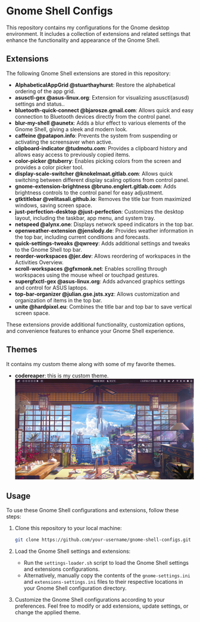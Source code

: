 # Gnome Shell Configs

This repository contains my configurations for the Gnome desktop environment. It includes a collection of extensions and related settings that enhance the functionality and appearance of the Gnome Shell.

## Extensions

The following Gnome Shell extensions are stored in this repository:

- **AlphabeticalAppGrid @stuarthayhurst**: Restore the alphabetical ordering of the app grid.
- **asusctl-gex @asus-linux.org**: Extension for visualizing asusctl(asusd) settings and status..
- **bluetooth-quick-connect @bjarosze.gmail.com**: Allows quick and easy connection to Bluetooth devices directly from the control panel.
- **blur-my-shell @aunetx**: Adds a blur effect to various elements of the Gnome Shell, giving a sleek and modern look.
- **caffeine @patapon.info**: Prevents the system from suspending or activating the screensaver when active.
- **clipboard-indicator @tudmotu.com**: Provides a clipboard history and allows easy access to previously copied items.
- **color-picker @tuberry**: Enables picking colors from the screen and provides a color picker tool.
- **display-scale-switcher @knokelmaat.gitlab.com**: Allows quick switching between different display scaling options from control panel.
- **gnome-extension-brightness @bruno.englert.gitlab.com**: Adds brightness controls to the control panel for easy adjustment.
- **gtktitlebar @velitasali.github.io**: Removes the title bar from maximized windows, saving screen space.
- **just-perfection-desktop @just-perfection**: Customizes the desktop layout, including the taskbar, app menu, and system tray.
- **netspeed @alynx.one**: Displays network speed indicators in the top bar.
- **openweather-extension @jenslody.de**: Provides weather information in the top bar, including current conditions and forecasts.
- **quick-settings-tweaks @qwreey**: Adds additional settings and tweaks to the Gnome Shell top bar.
- **reorder-workspaces @jer.dev**: Allows reordering of workspaces in the Activities Overview.
- **scroll-workspaces @gfxmonk.net**: Enables scrolling through workspaces using the mouse wheel or touchpad gestures.
- **supergfxctl-gex @asus-linux.org**: Adds advanced graphics settings and control for ASUS laptops.
- **top-bar-organizer @julian.gse.jsts.xyz**: Allows customization and organization of items in the top bar.
- **unite @hardpixel.eu**: Combines the title bar and top bar to save vertical screen space.

These extensions provide additional functionality, customization options, and convenience features to enhance your Gnome Shell experience.

## Themes

It contains my custom theme along with some of my favorite themes.

- **codereaper**: this is my custom theme.
    ![codereaper-theme](./assets/codereaper-desktop.png)

## Usage

To use these Gnome Shell configurations and extensions, follow these steps:

1. Clone this repository to your local machine:

   ```bash
   git clone https://github.com/your-username/gnome-shell-configs.git
   ```

1. Load the Gnome Shell settings and extensions:

   - Run the `settings-loader.sh` script to load the Gnome Shell settings and extensions configurations.
   - Alternatively, manually copy the contents of the `gnome-settings.ini` and `extensions-settings.ini` files to their respective locations in your Gnome Shell configuration directory.

1. Customize the Gnome Shell configurations according to your preferences. Feel free to modify or add extensions, update settings, or change the applied theme.
